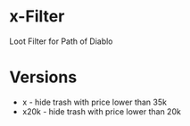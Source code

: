 # x-Filter
Loot Filter for Path of Diablo

# Versions
- x    - hide trash with price lower than 35k
- x20k - hide trash with price lower than 20k

